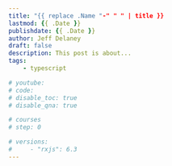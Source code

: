 ```yaml
---
title: "{{ replace .Name "-" " " | title }}
lastmod: {{ .Date }}
publishdate: {{ .Date }}
author: Jeff Delaney
draft: false
description: This post is about...
tags: 
    - typescript

# youtube: 
# code: 
# disable_toc: true
# disable_qna: true

# courses
# step: 0

# versions: 
#     - "rxjs": 6.3
---
```


